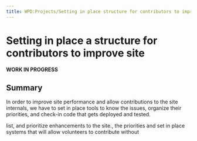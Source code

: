 ```yaml
---
title: WPD:Projects/Setting in place structure for contributors to improve site
---
```

<h1><span class="mw-headline" id="Setting_in_place_a_structure_for_contributors_to_improve_site">Setting in place a structure for contributors to improve site</span></h1>
<p><b>WORK IN PROGRESS</b>
</p>
<h2><span class="mw-headline" id="Summary">Summary</span></h2>
<p>In order to improve site performance and allow contributions to the site internals, we have to set in place tools to know the issues, organize their priorities, and check-in code that gets deployed and tested.
</p><p>list, and prioritize enhancements to the site., the priorities and set in place systems that will allow volunteers to contribute without
</p>
<!-- 
NewPP limit report
CPU time usage: 0.007 seconds
Real time usage: 0.006 seconds
Preprocessor visited node count: 6/1000000
Preprocessor generated node count: 12/1000000
Post‐expand include size: 0/2097152 bytes
Template argument size: 0/2097152 bytes
Highest expansion depth: 2/40
Expensive parser function count: 0/100
-->

<!-- 
Transclusion expansion time report (%,ms,calls,template)
100.00%    0.000      1 - -total
-->

<!-- Saved in parser cache with key wpwiki:pcache:idhash:25357-0!*!*!!*!*!*!esi=1 and timestamp 20150731111132 and revision id 59078
 -->

